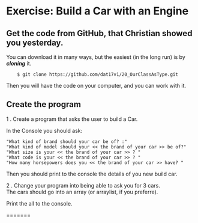 # Exercise: Build a Car with an Engine



## Get the code from GitHub, that Christian showed you yesterday.

You can download it in many ways, but the easiest (in the long run) is by **_cloning_** it.

````   
    $ git clone https://github.com/dat17v1/20_OurClassAsType.git
````   

Then you will have the code on your computer, and you can work with it.    

## Create the program
1 . Create a program that asks the user to build a Car.    

In the Console you should ask:
````    
"What kind of brand should your car be of? :"
"What kind of model should your << the brand of your car >> be of?"    
"What size is your << the brand of your car >> ? "    
"What code is your << the brand of your car >> ? "    
"How many horsepowers does you << the brand of your car >> have? "    
````    

Then you should print to the console the details of you new build car.

2 . Change your program into being able to ask you for 3 cars.    
The cars should go into an array (or arraylist, if you preferre).   

Print the all to the console.

=======




